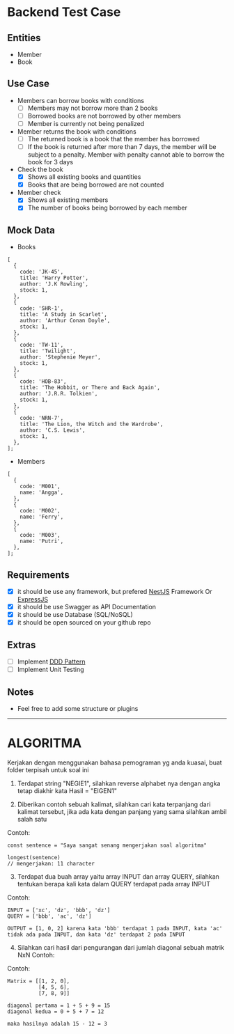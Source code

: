 # Backend Test Case

## Entities

- Member
- Book

## Use Case

- Members can borrow books with conditions
  - [ ] Members may not borrow more than 2 books
  - [ ] Borrowed books are not borrowed by other members
  - [ ] Member is currently not being penalized
- Member returns the book with conditions
  - [ ] The returned book is a book that the member has borrowed
  - [ ] If the book is returned after more than 7 days, the member will be subject to a penalty. Member with penalty cannot able to borrow the book for 3 days
- Check the book
  - [x] Shows all existing books and quantities
  - [x] Books that are being borrowed are not counted
- Member check
  - [x] Shows all existing members
  - [x] The number of books being borrowed by each member

## Mock Data

- Books

```tsx
[
  {
    code: 'JK-45',
    title: 'Harry Potter',
    author: 'J.K Rowling',
    stock: 1,
  },
  {
    code: 'SHR-1',
    title: 'A Study in Scarlet',
    author: 'Arthur Conan Doyle',
    stock: 1,
  },
  {
    code: 'TW-11',
    title: 'Twilight',
    author: 'Stephenie Meyer',
    stock: 1,
  },
  {
    code: 'HOB-83',
    title: 'The Hobbit, or There and Back Again',
    author: 'J.R.R. Tolkien',
    stock: 1,
  },
  {
    code: 'NRN-7',
    title: 'The Lion, the Witch and the Wardrobe',
    author: 'C.S. Lewis',
    stock: 1,
  },
];
```

- Members

```tsx
[
  {
    code: 'M001',
    name: 'Angga',
  },
  {
    code: 'M002',
    name: 'Ferry',
  },
  {
    code: 'M003',
    name: 'Putri',
  },
];
```

## Requirements

- [x] it should be use any framework, but prefered [NestJS](https://nestjs.com/) Framework Or [ExpressJS](https://expressjs.com/)
- [x] it should be use Swagger as API Documentation
- [x] it should be use Database (SQL/NoSQL)
- [x] it should be open sourced on your github repo

## Extras

- [ ] Implement [DDD Pattern](<[https://khalilstemmler.com/articles/categories/domain-driven-design/](https://khalilstemmler.com/articles/categories/domain-driven-design/)>)
- [ ] Implement Unit Testing

## Notes

- Feel free to add some structure or plugins

---

# ALGORITMA

Kerjakan dengan menggunakan bahasa pemograman yg anda kuasai, buat folder terpisah untuk soal ini

1. Terdapat string "NEGIE1", silahkan reverse alphabet nya dengan angka tetap diakhir kata Hasil = "EIGEN1"

2. Diberikan contoh sebuah kalimat, silahkan cari kata terpanjang dari kalimat tersebut, jika ada kata dengan panjang yang sama silahkan ambil salah satu

Contoh:

```
const sentence = "Saya sangat senang mengerjakan soal algoritma"

longest(sentence)
// mengerjakan: 11 character
```

3. Terdapat dua buah array yaitu array INPUT dan array QUERY, silahkan tentukan berapa kali kata dalam QUERY terdapat pada array INPUT

Contoh:

```
INPUT = ['xc', 'dz', 'bbb', 'dz']
QUERY = ['bbb', 'ac', 'dz']

OUTPUT = [1, 0, 2] karena kata 'bbb' terdapat 1 pada INPUT, kata 'ac' tidak ada pada INPUT, dan kata 'dz' terdapat 2 pada INPUT
```

4. Silahkan cari hasil dari pengurangan dari jumlah diagonal sebuah matrik NxN Contoh:

Contoh:

```
Matrix = [[1, 2, 0],
          [4, 5, 6],
          [7, 8, 9]]

diagonal pertama = 1 + 5 + 9 = 15
diagonal kedua = 0 + 5 + 7 = 12

maka hasilnya adalah 15 - 12 = 3
```
